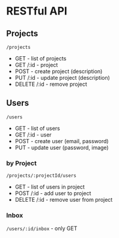 # RESTful API

## Projects

`/projects`

- GET - list of projects
- GET /:id - project
- POST - create project (description)
- PUT /:id - update project (description)
- DELETE /:id - remove project

## Users

`/users`

- GET - list of users
- GET /:id - user
- POST - create user (email, password)
- PUT - update user (password, image)

### by Project

`/projects/:projectId/users`

- GET - list of users in project
- POST /:id - add user to project
- DELETE /:id - remove user from project

### Inbox

`/users/:id/inbox` - only GET




